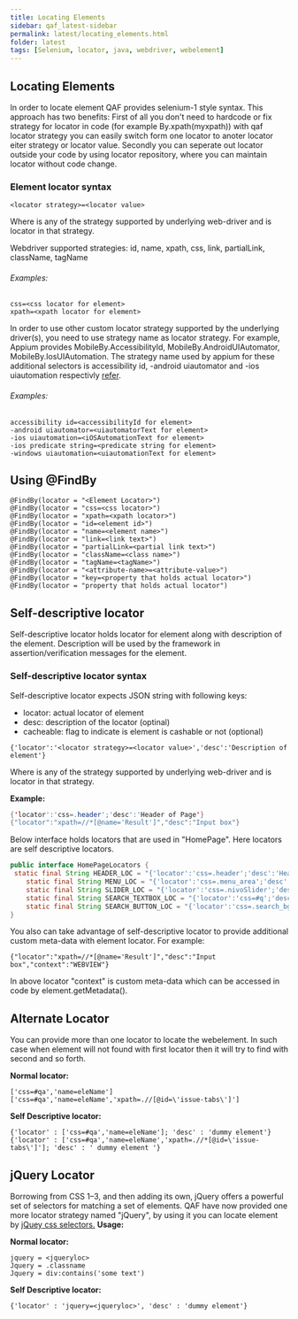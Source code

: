 ```yaml
---
title: Locating Elements
sidebar: qaf_latest-sidebar
permalink: latest/locating_elements.html
folder: latest
tags: [Selenium, locator, java, webdriver, webelement]
---
```


## Locating Elements

In order to locate element QAF provides selenium-1 style syntax. This approach has two benefits: First of all you don't need to hardcode or fix strategy for locator in code (for example By.xpath(myxpath)) with qaf locator strategy you can easily switch form one locator to anoter locator eiter strategy or locator value. Secondly you can seperate out locator outside your code by using locator repository, where you can maintain locator without code change.

### Element locator syntax

```
<locator strategy>=<locator value>
```
Where <locator strategy> is any of the strategy supported by underlying web-driver and <locator value> is locator in that strategy. 

Webdriver supported strategies: id, name, xpath, css, link, partialLink, className, tagName

###### Examples:

```
css=<css locator for element>
xpath=<xpath locator for element>

```

In order to use other custom locator strategy supported by the underlying driver(s), you need to use strategy name as locator strategy. For example, Appium provides MobileBy.AccessibilityId, MobileBy.AndroidUIAutomator, MobileBy.IosUIAutomation. The strategy name used by appium for these additional selectors is accessibility id, -android uiautomator and -ios uiautomation respectivly [refer](https://github.com/appium/java-client/blob/master/src/main/java/io/appium/java_client/MobileSelector.java).

###### Examples:

```
accessibility id=<accessibilityId for element>
-android uiautomator=<uiautomatorText for element>
-ios uiautomation=<iOSAutomationText for element>
-ios predicate string=<predicate string for element>
-windows uiautomation=<uiautomationText for element>

```


## Using @FindBy
```
@FindBy(locator = "<Element Locator>")
@FindBy(locator = "css=<css locator>")
@FindBy(locator = "xpath=<xpath locator>")
@FindBy(locator = "id=<element id>")
@FindBy(locator = "name=<element name>")
@FindBy(locator = "link=<link text>")
@FindBy(locator = "partialLink=<partial link text>")
@FindBy(locator = "className=<class name>")
@FindBy(locator = "tagName=<tagName>")
@FindBy(locator = "<attribute-name>=<attribute-value>")
@FindBy(locator = "key=<property that holds actual locator>")
@FindBy(locator = "property that holds actual locator")

```

## Self-descriptive locator
Self-descriptive locator holds locator for element along with description of the element. Description will be used by the framework in assertion/verification messages for the element.

### Self-descriptive locator syntax
Self-descriptive locator expects JSON string with following keys:

  * locator: actual locator of element
  * desc: description of the locator (optinal)
  * cacheable: flag to indicate is element is cashable or not (optional)


```
{'locator':'<locator strategy>=<locator value>','desc':'Description of element'}
```
Where <locator strategy> is any of the strategy supported by underlying web-driver and <locator value> is locator in that strategy. 

**Example:**

```java
{'locator':'css=.header';'desc':'Header of Page'}
{"locator":"xpath=//*[@name='Result']","desc":"Input box"}
```

Below interface holds locators that are used in "HomePage". Here locators are self descriptive locators.

```java
public interface HomePageLocators {
 static final String HEADER_LOC = "{'locator':'css=.header';'desc':'Header of Page'}";
    static final String MENU_LOC = "{'locator':'css=.menu_area';'desc':'Menu of Page'}";
    static final String SLIDER_LOC = "{'locator':'css=.nivoSlider';'desc':'Slid Show in Home Page'}";
    static final String SEARCH_TEXTBOX_LOC = "{'locator':'css=#q';'desc':'Search Text Box'}";
    static final String SEARCH_BUTTON_LOC = "{'locator':'css=.search_bg a';'desc':'Search Button'}";
}
```

You also can take advantage of self-descriptive locator to provide additional custom meta-data with element locator. For example:

```
{"locator":"xpath=//*[@name='Result']","desc":"Input box","context":"WEBVIEW"}
```
In above locator "context" is custom meta-data which can be accessed in code by element.getMetadata().


## Alternate Locator

You can provide more than one locator to locate the webelement. In such case when element will not found with first locator then it will try to find with second and so forth.

**Normal locator:**

```
['css=#qa','name=eleName']
['css=#qa','name=eleName','xpath=.//[@id=\'issue-tabs\']']
```

**Self Descriptive locator:**

```
{'locator' : ['css=#qa','name=eleName']; 'desc' : 'dummy element'}
{'locator' : ['css=#qa','name=eleName','xpath=.//*[@id=\'issue-tabs\']']; 'desc' : ' dummy element '}
```

## jQuery Locator

Borrowing from CSS 1–3, and then adding its own, jQuery offers a powerful set of selectors for matching a set of elements. QAF have now provided one more locator strategy named "jQuery", by using it you can locate element by [jQuey css selectors.](http://api.jquery.com/category/selectors/)
**Usage:**

**Normal locator:**

```properties
jquery = <jqueryloc>
Jquery = .classname
Jquery = div:contains('some text')
```

**Self Descriptive locator:**

```
{'locator' : 'jquery=<jqueryloc>', 'desc' : 'dummy element'}
```

